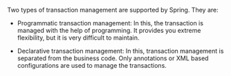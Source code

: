 Two types of transaction management are supported by Spring. They are:

-   Programmatic transaction management: In this, the transaction is
managed with the help of programming. It provides you extreme
flexibility, but it is very difficult to maintain.

-   Declarative transaction management: In this, transaction management
is separated from the business code. Only annotations or XML based
configurations are used to manage the transactions.